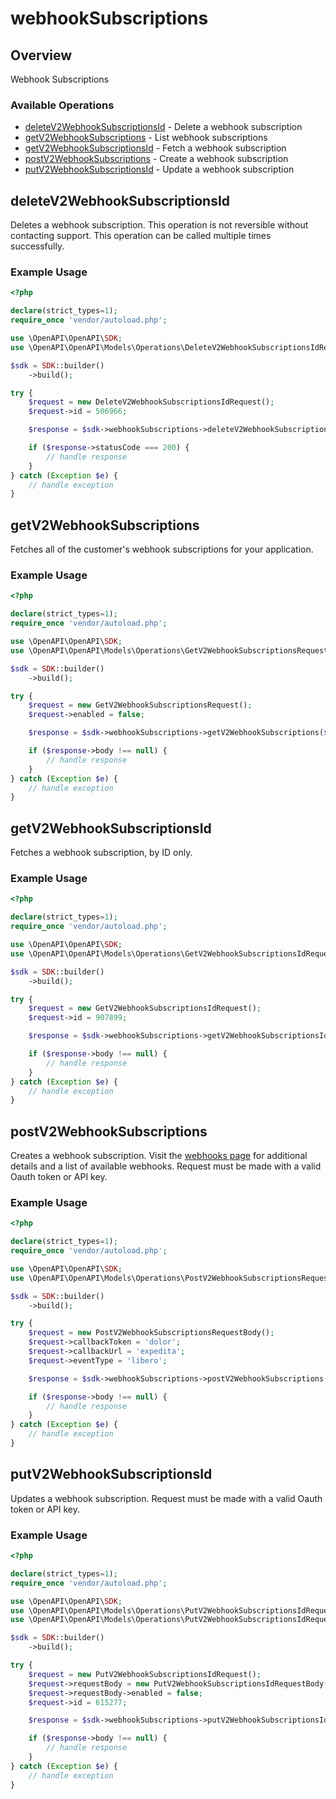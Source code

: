 # webhookSubscriptions

## Overview

Webhook Subscriptions

### Available Operations

* [deleteV2WebhookSubscriptionsId](#deletev2webhooksubscriptionsid) - Delete a webhook subscription
* [getV2WebhookSubscriptions](#getv2webhooksubscriptions) - List webhook subscriptions
* [getV2WebhookSubscriptionsId](#getv2webhooksubscriptionsid) - Fetch a webhook subscription
* [postV2WebhookSubscriptions](#postv2webhooksubscriptions) - Create a webhook subscription
* [putV2WebhookSubscriptionsId](#putv2webhooksubscriptionsid) - Update a webhook subscription

## deleteV2WebhookSubscriptionsId

Deletes a webhook subscription. This operation is not reversible without contacting support. This operation can be called multiple times successfully.

### Example Usage

```php
<?php

declare(strict_types=1);
require_once 'vendor/autoload.php';

use \OpenAPI\OpenAPI\SDK;
use \OpenAPI\OpenAPI\Models\Operations\DeleteV2WebhookSubscriptionsIdRequest;

$sdk = SDK::builder()
    ->build();

try {
    $request = new DeleteV2WebhookSubscriptionsIdRequest();
    $request->id = 506966;

    $response = $sdk->webhookSubscriptions->deleteV2WebhookSubscriptionsId($request);

    if ($response->statusCode === 200) {
        // handle response
    }
} catch (Exception $e) {
    // handle exception
}
```

## getV2WebhookSubscriptions

Fetches all of the customer's webhook subscriptions for your application.

### Example Usage

```php
<?php

declare(strict_types=1);
require_once 'vendor/autoload.php';

use \OpenAPI\OpenAPI\SDK;
use \OpenAPI\OpenAPI\Models\Operations\GetV2WebhookSubscriptionsRequest;

$sdk = SDK::builder()
    ->build();

try {
    $request = new GetV2WebhookSubscriptionsRequest();
    $request->enabled = false;

    $response = $sdk->webhookSubscriptions->getV2WebhookSubscriptions($request);

    if ($response->body !== null) {
        // handle response
    }
} catch (Exception $e) {
    // handle exception
}
```

## getV2WebhookSubscriptionsId

Fetches a webhook subscription, by ID only.

### Example Usage

```php
<?php

declare(strict_types=1);
require_once 'vendor/autoload.php';

use \OpenAPI\OpenAPI\SDK;
use \OpenAPI\OpenAPI\Models\Operations\GetV2WebhookSubscriptionsIdRequest;

$sdk = SDK::builder()
    ->build();

try {
    $request = new GetV2WebhookSubscriptionsIdRequest();
    $request->id = 907899;

    $response = $sdk->webhookSubscriptions->getV2WebhookSubscriptionsId($request);

    if ($response->body !== null) {
        // handle response
    }
} catch (Exception $e) {
    // handle exception
}
```

## postV2WebhookSubscriptions

Creates a webhook subscription. Visit the <a href="/webhooks.html" target="_blank" rel="noopener noreferrer">webhooks page</a> for additional details and a list of available webhooks.
Request must be made with a valid Oauth token or API key.

### Example Usage

```php
<?php

declare(strict_types=1);
require_once 'vendor/autoload.php';

use \OpenAPI\OpenAPI\SDK;
use \OpenAPI\OpenAPI\Models\Operations\PostV2WebhookSubscriptionsRequestBody;

$sdk = SDK::builder()
    ->build();

try {
    $request = new PostV2WebhookSubscriptionsRequestBody();
    $request->callbackToken = 'dolor';
    $request->callbackUrl = 'expedita';
    $request->eventType = 'libero';

    $response = $sdk->webhookSubscriptions->postV2WebhookSubscriptions($request);

    if ($response->body !== null) {
        // handle response
    }
} catch (Exception $e) {
    // handle exception
}
```

## putV2WebhookSubscriptionsId

Updates a webhook subscription.
Request must be made with a valid Oauth token or API key.

### Example Usage

```php
<?php

declare(strict_types=1);
require_once 'vendor/autoload.php';

use \OpenAPI\OpenAPI\SDK;
use \OpenAPI\OpenAPI\Models\Operations\PutV2WebhookSubscriptionsIdRequest;
use \OpenAPI\OpenAPI\Models\Operations\PutV2WebhookSubscriptionsIdRequestBody;

$sdk = SDK::builder()
    ->build();

try {
    $request = new PutV2WebhookSubscriptionsIdRequest();
    $request->requestBody = new PutV2WebhookSubscriptionsIdRequestBody();
    $request->requestBody->enabled = false;
    $request->id = 615277;

    $response = $sdk->webhookSubscriptions->putV2WebhookSubscriptionsId($request);

    if ($response->body !== null) {
        // handle response
    }
} catch (Exception $e) {
    // handle exception
}
```
